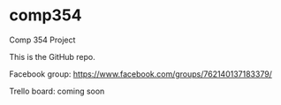 # comp354
Comp 354 Project

This is the GitHub repo.

Facebook group: https://www.facebook.com/groups/762140137183379/


Trello board: coming soon
